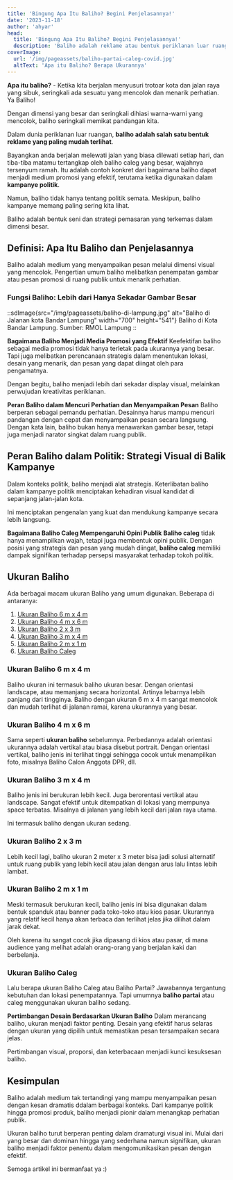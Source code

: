```yaml
---
title: 'Bingung Apa Itu Baliho? Begini Penjelasannya!'
date: '2023-11-18'
author: 'ahyar'
head:
  title: 'Bingung Apa Itu Baliho? Begini Penjelasannya!'
  description: 'Baliho adalah reklame atau bentuk periklanan luar ruangan yang biasanya dipasang di jalan-jalan ramai perkotaan. Simak penjelasan berikut tentang apa itu itu Baliho.'
coverImage:
  url: '/img/pageassets/baliho-partai-caleg-covid.jpg'
  altText: 'Apa itu Baliho? Berapa Ukurannya'
---
```

**Apa itu baliho?** - Ketika kita berjalan menyusuri trotoar kota dan jalan raya yang sibuk, seringkali ada sesuatu yang mencolok dan menarik perhatian. Ya Baliho!
<!--more-->

Dengan dimensi yang besar dan seringkali dihiasi warna-warni yang mencolok, baliho seringkali memikat pandangan kita.

Dalam dunia periklanan luar ruangan, **baliho adalah salah satu bentuk reklame yang paling mudah terlihat**. 

Bayangkan anda berjalan melewati jalan yang biasa dilewati setiap hari, dan tiba-tiba matamu tertangkap oleh baliho caleg yang besar, wajahnya tersenyum ramah. Itu adalah contoh konkret dari bagaimana baliho dapat menjadi medium promosi yang efektif, terutama ketika digunakan dalam **kampanye politik**.

Namun, baliho tidak hanya tentang politik semata. Meskipun, baliho kampanye memang paling sering kita lihat.

Baliho adalah bentuk seni dan strategi pemasaran yang terkemas dalam dimensi besar.

## Definisi: Apa Itu Baliho dan Penjelasannya

Baliho adalah medium yang menyampaikan pesan melalui dimensi visual yang mencolok. Pengertian umum baliho melibatkan penempatan gambar atau pesan promosi di ruang publik untuk menarik perhatian.

### Fungsi Baliho: Lebih dari Hanya Sekadar Gambar Besar

::sdImage{src="/img/pageassets/baliho-di-lampung.jpg" alt="Baliho di Jalanan kota Bandar Lampung" width="700" height="541"}
Baliho di Kota Bandar Lampung.  Sumber: RMOL Lampung
::

**Bagaimana Baliho Menjadi Media Promosi yang Efektif**
Keefektifan baliho sebagai media promosi tidak hanya terletak pada ukurannya yang besar. Tapi juga melibatkan perencanaan strategis dalam menentukan lokasi, desain yang menarik, dan pesan yang dapat diingat oleh para pengamatnya. 

Dengan begitu, baliho menjadi lebih dari sekadar display visual, melainkan perwujudan kreativitas periklanan.

**Peran Baliho dalam Mencuri Perhatian dan Menyampaikan Pesan**
Baliho berperan sebagai pemandu perhatian. Desainnya harus mampu mencuri pandangan dengan cepat dan menyampaikan pesan secara langsung. Dengan kata lain, baliho bukan hanya menawarkan gambar besar, tetapi juga menjadi narator singkat dalam ruang publik.

## Peran Baliho dalam Politik: Strategi Visual di Balik Kampanye

Dalam konteks politik, baliho menjadi alat strategis. Keterlibatan baliho dalam kampanye politik menciptakan kehadiran visual kandidat di sepanjang jalan-jalan kota. 

Ini menciptakan pengenalan yang kuat dan mendukung kampanye secara lebih langsung.

**Bagaimana Baliho Caleg Mempengaruhi Opini Publik**
**Baliho caleg** tidak hanya menampilkan wajah, tetapi juga membentuk opini publik. Dengan posisi yang strategis dan pesan yang mudah diingat, **baliho caleg** memiliki dampak signifikan terhadap persepsi masyarakat terhadap tokoh politik.

## Ukuran Baliho

Ada berbagai macam ukuran Baliho yang umum digunakan.  Beberapa di antaranya:

1. [Ukuran Baliho 6 m x 4 m](#ukuran-baliho-6-m-x-4-m)
2. [Ukuran Baliho 4 m x 6 m](#ukuran-baliho-4-m-x-6-m)
3. [Ukuran Baliho 2  x 3 m](#ukuran-baliho-2-x-3-m)
4. [Ukuran Baliho 3 m x 4 m](#ukuran-baliho-3-m-x-4-m) 
5. [Ukuran Baliho 2 m x 1 m](#ukuran-baliho-2-m-x-1-m)
10. [Ukuran Baliho Caleg](#ukuran-baliho-caleg)


### Ukuran Baliho 6 m x 4 m
Baliho ukuran ini termasuk baliho ukuran besar.  Dengan orientasi landscape, atau  memanjang secara horizontal.  Artinya lebarnya lebih panjang dari tingginya.  Baliho dengan ukuran 6 m x 4 m sangat mencolok dan mudah terlihat di jalanan ramai, karena ukurannya yang besar.
### Ukuran Baliho 4 m x 6 m
Sama seperti **ukuran baliho** sebelumnya. Perbedannya adalah orientasi ukurannya adalah vertikal atau biasa disebut portrait.  Dengan orientasi vertikal, baliho jenis ini terlihat tinggi sehingga cocok untuk menampilkan foto, misalnya Baliho Calon Anggota DPR, dll.
### Ukuran Baliho 3 m x 4 m 
Baliho jenis ini berukuran lebih kecil.  Juga berorentasi vertikal atau landscape.  Sangat efektif untuk ditempatkan di lokasi yang mempunya space terbatas.  Misalnya di jalanan yang lebih kecil dari jalan raya utama.

Ini termasuk baliho dengan ukuran sedang.
### Ukuran Baliho 2  x 3 m 
Lebih kecil lagi, baliho ukuran 2 meter x 3 meter bisa jadi solusi alternatif untuk ruang publik yang lebih kecil atau jalan dengan arus lalu lintas lebih lambat.
### Ukuran Baliho 2 m x 1 m 
Meski termasuk berukuran kecil, baliho jenis ini bisa digunakan dalam bentuk spanduk atau banner pada toko-toko atau kios pasar.  Ukurannya yang relatif kecil hanya akan terbaca dan terlihat jelas jika dilihat dalam jarak dekat.

Oleh karena itu sangat cocok jika dipasang di kios atau pasar, di mana audience yang melihat adalah orang-orang yang berjalan kaki dan berbelanja.
### Ukuran Baliho Caleg
Lalu berapa ukuran Baliho Caleg atau Baliho Partai? Jawabannya tergantung kebutuhan dan lokasi penempatannya.  Tapi umumnya **baliho partai** atau caleg menggunakan ukuran baliho sedang. 

**Pertimbangan Desain Berdasarkan Ukuran Baliho**
Dalam merancang baliho, ukuran menjadi faktor penting. Desain yang efektif harus selaras dengan ukuran yang dipilih untuk memastikan pesan tersampaikan secara jelas. 

Pertimbangan visual, proporsi, dan keterbacaan menjadi kunci kesuksesan baliho.

## Kesimpulan

Baliho adalah medium tak tertandingi yang mampu menyampaikan pesan dengan kesan dramatis ddalam berbagai konteks. Dari kampanye politik hingga promosi produk, baliho menjadi pionir dalam menangkap perhatian publik.

Ukuran baliho turut berperan penting dalam dramaturgi visual ini. Mulai dari yang besar dan dominan hingga yang sederhana namun signifikan, ukuran baliho menjadi faktor penentu dalam mengomunikasikan pesan dengan efektif.

Semoga artikel ini bermanfaat ya :)